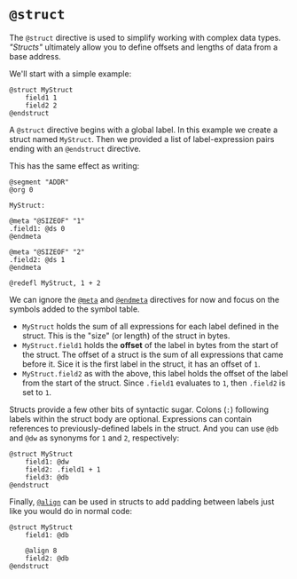 # `@struct`

The `@struct` directive is used to simplify working with
complex data types. *"Structs"* ultimately allow you to
define offsets and lengths of data from a base address.

We'll start with a simple example:

```
@struct MyStruct
    field1 1
    field2 2
@endstruct
```

A `@struct` directive begins with a global label. In this example
we create a struct named `MyStruct`. Then we provided a list of
label-expression pairs ending with an `@endstruct` directive.

This has the same effect as writing:

```
@segment "ADDR"
@org 0

MyStruct:

@meta "@SIZEOF" "1"
.field1: @ds 0
@endmeta

@meta "@SIZEOF" "2"
.field2: @ds 1
@endmeta

@redefl MyStruct, 1 + 2
```

We can ignore the [`@meta`](./meta.md) and [`@endmeta`](./meta.md)
directives for now and focus on the symbols added to the symbol table.

* `MyStruct` holds the sum of all expressions for each label defined
  in the struct. This is the "size" (or length) of the struct in bytes.
* `MyStruct.field1` holds the **offset** of the label in bytes from
  the start of the struct. The offset of a struct is the sum of all
  expressions that came before it. Sice it is the first label in the
  struct, it has an offset of `1`.
* `MyStruct.field2` as with the above, this label holds the offset
  of the label from the start of the struct. Since `.field1` evaluates
  to `1`, then `.field2` is set to `1`.

Structs provide a few other bits of syntactic sugar. Colons (`:`) following
labels within the struct body are optional. Expressions can contain references
to previously-defined labels in the struct. And you can use `@db`
and `@dw` as synonyms for `1` and `2`, respectively:

```
@struct MyStruct
    field1: @dw
    field2: .field1 + 1
    field3: @db
@endstruct
``` 

Finally, [`@align`](./align.md) can be used in structs to add padding
between labels just like you would do in normal code:

```
@struct MyStruct
    field1: @db

    @align 8
    field2: @db 
@endstruct
```
